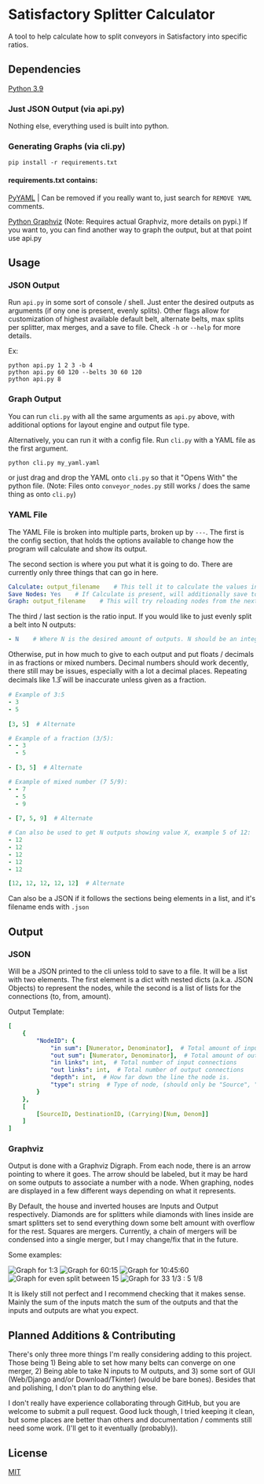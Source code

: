 # Satisfactory Splitter Calculator

A tool to help calculate how to split conveyors in Satisfactory into specific ratios.

## Dependencies
[Python 3.9](https://python.org)

### Just JSON Output (via api.py)
Nothing else, everything used is built into python.

### Generating Graphs (via cli.py)

``pip install -r requirements.txt``

#### requirements.txt contains:

[PyYAML](https://pypi.org/project/PyYAML/)  |  Can be removed if you really want to, just search for `REMOVE YAML` comments.

[Python Graphviz](https://pypi.org/project/PyYAML/) (Note: Requires actual Graphviz, more details on pypi.)
If you want to, you can find another way to graph the output, but at that point use api.py

## Usage

### JSON Output
Run `api.py` in some sort of console / shell. Just enter the desired outputs as arguments (if ony one is present, evenly splits).
Other flags allow for customization of highest available default belt, alternate belts, max splits per splitter, max merges, and a save to file.
Check `-h` or `--help` for more details.

Ex:
```shell
python api.py 1 2 3 -b 4
python api.py 60 120 --belts 30 60 120
python api.py 8
```

### Graph Output
You can run `cli.py` with all the same arguments as `api.py` above, with additional options for layout engine and output file type.

Alternatively, you can run it with a config file. 
Run `cli.py` with a YAML file as the first argument.
```bash
python cli.py my_yaml.yaml
```
or just drag and drop the YAML onto `cli.py` so that it "Opens With" the python file.
(Note: Files onto `conveyor_nodes.py` still works / does the same thing as onto `cli.py`)

### YAML File
The YAML File is broken into multiple parts, broken up by `---`. The first is the config section, that holds the options available to change how the program will calculate and show its output.

The second section is where you put what it is going to do. There are currently only three things that can go in here.
```yaml
Calculate: output_filename    # This tell it to calculate the values in the next section and output to output_filename.
Save Nodes: Yes    # If Calculate is present, will additionally save to output_filename.yaml all the nodes used for the output.
Graph: output_filename    # This will try reloading nodes from the next section. Automatically set in file created by Save Nodes.
```

The third / last section is the ratio input. If you would like to just evenly split a belt into N outputs:
```yaml
- N    # Where N is the desired amount of outputs. N should be an integer or it will fail.
```
Otherwise, put in how much to give to each output and put floats / decimals in as fractions or mixed numbers. Decimal numbers should work decently, there still may be issues, especially with a lot a decimal places. Repeating decimals like 1.3̅ will be inaccurate unless given as a fraction.
```yaml
# Example of 3:5
- 3
- 5
    
[3, 5]  # Alternate

# Example of a fraction (3/5):
- - 3
  - 5
      
- [3, 5]  # Alternate

# Example of mixed number (7 5/9):
- - 7
  - 5
  - 9
      
- [7, 5, 9]  # Alternate

# Can also be used to get N outputs showing value X, example 5 of 12:
- 12
- 12
- 12
- 12
- 12

[12, 12, 12, 12, 12]  # Alternate
```

Can also be a JSON if it follows the sections being elements in a list, and it's filename ends with `.json`

## Output

### JSON
Will be a JSON printed to the cli unless told to save to a file. It will be a list with two elements.
The first element is a dict with nested dicts (a.k.a. JSON Objects) to represent the nodes, while the second is a list of lists for the connections (to, from, amount).

Output Template:

```YAML
[
    {
        "NodeID": {
            "in sum": [Numerator, Denominator],  # Total amount of input
            "out sum": [Numerator, Denominator],  # Total amount of output
            "in links": int,  # Total number of input connections
            "out links": int,  # Total number of output connections
            "depth": int,  # How far down the line the node is.
            "type": string  # Type of node, (should only be "Source", "Splitter", "Merger" or "Destination")
        }
    }, 
    [
        [SourceID, DestinationID, (Carrying)[Num, Denom]]
    ]
]
```

### Graphviz
Output is done with a Graphviz Digraph. From each node, there is an arrow pointing to where it goes. The arrow should be labeled, but it may be hard on some outputs to associate a number with a node.
When graphing, nodes are displayed in a few different ways depending on what it represents.

By Default, the house and inverted houses are Inputs and Output respectively.
Diamonds are for splitters while diamonds with lines inside are smart splitters set to send everything down some belt amount with overflow for the rest.
Squares are mergers. Currently, a chain of mergers will be condensed into a single merger, but I may change/fix that in the future.

Some examples:

![Graph for 1:3](examples/1to3.gv.png)
![Graph for 60:15](examples/60to15.gv.png)
![Graph for 10:45:60](examples/10to45to60.gv.png)
![Graph for even split between 15](examples/even15.gv.png)
![Graph for 33 1/3 : 5 1/8](examples/33.3333to5.125.gv.png)

It is likely still not perfect and I recommend checking that it makes sense. Mainly the sum of the inputs match the sum of the outputs and that the inputs and outputs are what you expect.

## Planned Additions & Contributing
There's only three more things I'm really considering adding to this project. Those being 1) Being able to set how many belts can converge on one merger, 2) Being able to take N inputs to M outputs, and 3) some sort of GUI (Web/Django and/or Download/Tkinter) (would be bare bones).
Besides that and polishing, I don't plan to do anything else.

I don't really have experience collaborating through GitHub, but you are welcome to submit a pull request. Good luck though, I tried keeping it clean, but some places are better than others and documentation / comments still need some work. (I'll get to it eventually (probably)).

## License
[MIT](https://choosealicense.com/licenses/mit/)
